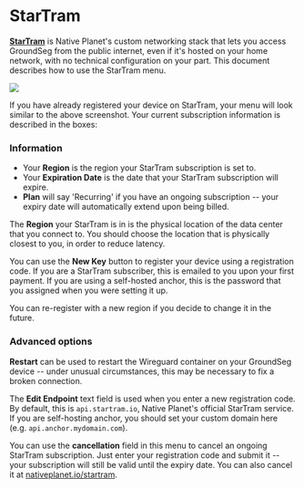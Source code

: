 # StarTram

**[StarTram](https://nativeplanet.io/startram)** is Native Planet's custom networking stack that lets you access GroundSeg from the public internet, even if it's hosted on your home network, with no technical configuration on your part. This document describes how to use the StarTram menu.

![](/static/gs2/startram-card.png)

If you have already registered your device on StarTram, your menu will look similar to the above screenshot. Your current subscription information is described in the boxes:

### Information

- Your **Region** is the region your StarTram subscription is set to.
- Your **Expiration Date** is the date that your StarTram subscription will expire. 
- **Plan** will say 'Recurring' if you have an ongoing subscription -- your expiry date will automatically extend upon being billed.

The **Region** your StarTram is in is the physical location of the data center that you connect to. You should choose the location that is physically closest to you, in order to reduce latency.

You can use the **New Key** button to register your device using a registration code. If you are a StarTram subscriber, this is emailed to you upon your first payment. If you are using a self-hosted anchor, this is the password that you assigned when you were setting it up. 

You can re-register with a new region if you decide to change it in the future.

### Advanced options

**Restart** can be used to restart the Wireguard container on your GroundSeg device -- under unusual circumstances, this may be necessary to fix a broken connection.

The **Edit Endpoint** text field is used when you enter a new registration code. By default, this is `api.startram.io`, Native Planet's official StarTram service. If you are self-hosting anchor, you should set your custom domain here (e.g. `api.anchor.mydomain.com`).

You can use the **cancellation** field in this menu to cancel an ongoing StarTram subscription. Just enter your registration code and submit it -- your subscription will still be valid until the expiry date. You can also cancel it at [nativeplanet.io/startram](https://nativeplanet.io/startram).